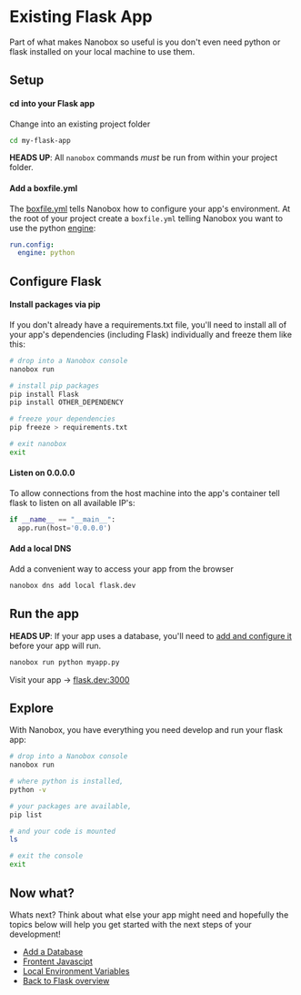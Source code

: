 # Existing Flask App
Part of what makes Nanobox so useful is you don't even need python or flask installed on your local machine to use them.

## Setup

#### cd into your Flask app
Change into an existing project folder

```bash
cd my-flask-app
```

**HEADS UP**: All `nanobox` commands *must* be run from within your project folder.

#### Add a boxfile.yml
The <a href="https://docs.nanobox.io/boxfile/" target="\_blank">boxfile.yml</a> tells Nanobox how to configure your app's environment. At the root of your project create a `boxfile.yml` telling Nanobox you want to use the python <a href="https://docs.nanobox.io/engines/" target="\_blank">engine</a>:

```yaml
run.config:
  engine: python
```

## Configure Flask

#### Install packages via pip
If you don't already have a requirements.txt file, you'll need to install all of your app's dependencies (including Flask) individually and freeze them like this:

```bash
# drop into a Nanobox console
nanobox run

# install pip packages
pip install Flask
pip install OTHER_DEPENDENCY

# freeze your dependencies
pip freeze > requirements.txt

# exit nanobox
exit
```

#### Listen on 0.0.0.0
To allow connections from the host machine into the app's container tell flask to listen on all available IP's:

```python
if __name__ == "__main__":
  app.run(host='0.0.0.0')
```

#### Add a local DNS
Add a convenient way to access your app from the browser

```bash
nanobox dns add local flask.dev
```

## Run the app
**HEADS UP**: If your app uses a database, you'll need to [add and configure it](/python/flask/add-a-database) before your app will run.

```bash
nanobox run python myapp.py
```

Visit your app -> [flask.dev:3000](http://flask.dev:3000)

## Explore
With Nanobox, you have everything you need develop and run your flask app:

```bash
# drop into a Nanobox console
nanobox run

# where python is installed,
python -v

# your packages are available,
pip list

# and your code is mounted
ls

# exit the console
exit
```

## Now what?
Whats next? Think about what else your app might need and hopefully the topics below will help you get started with the next steps of your development!

* [Add a Database](/python/flask/add-a-database)
* [Frontent Javascipt](/python/flask/frontend-javascript)
* [Local Environment Variables](/python/flask/local-evars)
* [Back to Flask overview](/python/flask)
